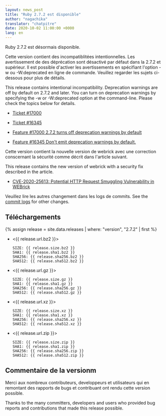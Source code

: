 ```yaml
---
layout: news_post
title: "Ruby 2.7.2 est disponible"
author: "nagachika"
translator: "chatpitre"
date: 2020-10-02 11:00:00 +0000
lang: en
---
```


Ruby 2.7.2 est désormais disponible.

Cette version contient des incompatiblitées intentionnelles. Les avertissement de des déprécation sont désactivé par défaut dans la 2.7.2 et supérieur. Il est possible d'activer les avertissements en spécifiant l'option -w ou -W:deprecated en ligne de commande. Veuillez regarder les sujets ci-dessous pour plus de détails.

This release contains intentional incompatibility. Deprecation warnings are off by default on 2.7.2 and later.
You can turn on deprecation warnings by specifying the -w or -W:deprecated option at the command-line.
Please check the topics below for details.

- [Ticket #17000](https://bugs.ruby-lang.org/issues/17000)
- [Ticket #16345](https://bugs.ruby-lang.org/issues/16345)

- [Feature #17000 2.7.2 turns off deprecation warnings by default](https://bugs.ruby-lang.org/issues/17000)
- [Feature #16345 Don't emit deprecation warnings by default.](https://bugs.ruby-lang.org/issues/16345)

Cette version contient la nouvelle version de webrick avec une correction conscernant la sécurité comme décrit dans l'article suivant.

This release contains the new version of webrick with a security fix described in the article.

- [CVE-2020-25613: Potential HTTP Request Smuggling Vulnerability in WEBrick](/en/news/2020/09/29/http-request-smuggling-cve-2020-25613/)

Veuillez lire les autres changement dans les logs de commits.
See the [commit logs](https://github.com/ruby/ruby/compare/v2_7_1...v2_7_2) for other changes.

## Téléchargements

{% assign release = site.data.releases | where: "version", "2.7.2" | first %}

- <{{ release.url.bz2 }}>

      SIZE: {{ release.size.bz2 }}
      SHA1: {{ release.sha1.bz2 }}
      SHA256: {{ release.sha256.bz2 }}
      SHA512: {{ release.sha512.bz2 }}

- <{{ release.url.gz }}>

      SIZE: {{ release.size.gz }}
      SHA1: {{ release.sha1.gz }}
      SHA256: {{ release.sha256.gz }}
      SHA512: {{ release.sha512.gz }}

- <{{ release.url.xz }}>

      SIZE: {{ release.size.xz }}
      SHA1: {{ release.sha1.xz }}
      SHA256: {{ release.sha256.xz }}
      SHA512: {{ release.sha512.xz }}

- <{{ release.url.zip }}>

      SIZE: {{ release.size.zip }}
      SHA1: {{ release.sha1.zip }}
      SHA256: {{ release.sha256.zip }}
      SHA512: {{ release.sha512.zip }}

## Commentaire de la versionm

Merci aux nombreux contributeurs, developpeurs et utilisateurs qui en remontant des rapports de bugs et contribuant ont rendu cette version possible.

Thanks to the many committers, developers and users who provided bug reports and contributions that made this release possible.
